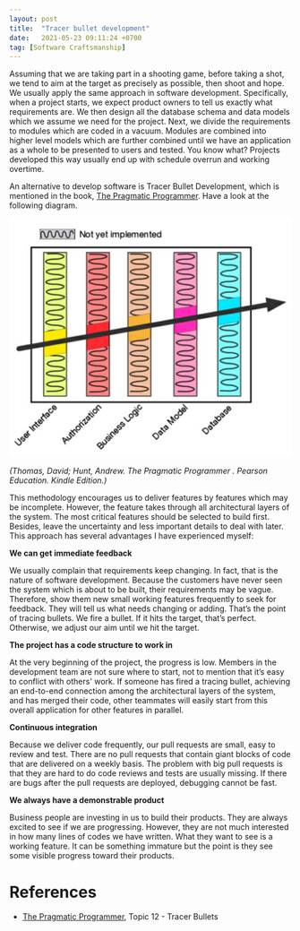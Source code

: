 ```yaml
---
layout: post
title:  "Tracer bullet development"
date:   2021-05-23 09:11:24 +0700
tag: [Software Craftsmanship]
---
```


Assuming that we are taking part in a shooting game, before taking a shot, we tend to aim at the target as precisely as possible, then shoot and hope. We usually apply the same approach in software development. Specifically, when a project starts, we expect product owners to tell us exactly what requirements are. We then design all the database schema and data models which we assume we need for the project. Next, we divide the requirements to modules which are coded in a vacuum. Modules are combined into higher level models which are further combined until we have an application as a whole to be presented to users and tested. You know what? Projects developed this way usually end up with schedule overrun and working overtime.

An alternative to develop software is Tracer Bullet Development, which is mentioned in the book, [The Pragmatic Programmer](https://www.amazon.com/Pragmatic-Programmer-journey-mastery-Anniversary/dp/0135957052). Have a look at the following diagram.

<img src="/assets/images/tracer-bullet-devlopment.png" alt="tracer-bullet-devlopment" width="600">

*(Thomas, David; Hunt, Andrew. The Pragmatic Programmer . Pearson Education. Kindle Edition.)*

This methodology encourages us to deliver features by features which may be incomplete. However, the feature takes through all architectural layers of the system. The most critical features should be selected to build first. Besides, leave the uncertainty and less important details to deal with later. This approach has several advantages I have experienced myself:

**We can get immediate feedback**

We usually complain that requirements keep changing. In fact, that is the nature of software development. Because the customers have never seen the system which is about to be built, their requirements may be vague. Therefore, show them new small working features frequently to seek for feedback. They will tell us what needs changing or adding. That’s the point of tracing bullets. We fire a bullet. If it hits the target, that’s perfect. Otherwise, we adjust our aim until we hit the target.

**The project has a code structure to work in**

At the very beginning of the project, the progress is low. Members in the development team are not sure where to start, not to mention that it’s easy to conflict with others' work. If someone has fired a tracing bullet, achieving an end-to-end connection among the architectural layers of the system, and has merged their code, other teammates will easily start from this overall application for other features in parallel.

**Continuous integration**

Because we deliver code frequently, our pull requests are small, easy to review and test. There are no pull requests that contain giant blocks of code that are delivered on a weekly basis. The problem with big pull requests is that they are hard to do code reviews and tests are usually missing. If there are bugs after the pull requests are deployed, debugging cannot be fast.

**We always have a demonstrable product**

Business people are investing in us to build their products. They are always excited to see if we are progressing. However, they are not much interested in how many lines of codes we have written. What they want to see is a working feature. It can be something immature but the point is they see some visible progress toward their products.


# References

- [The Pragmatic Programmer](https://www.amazon.com/Pragmatic-Programmer-journey-mastery-Anniversary/dp/0135957052), Topic 12 - Tracer Bullets

